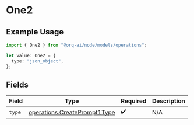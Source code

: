 # One2

## Example Usage

```typescript
import { One2 } from "@orq-ai/node/models/operations";

let value: One2 = {
  type: "json_object",
};
```

## Fields

| Field                                                                        | Type                                                                         | Required                                                                     | Description                                                                  |
| ---------------------------------------------------------------------------- | ---------------------------------------------------------------------------- | ---------------------------------------------------------------------------- | ---------------------------------------------------------------------------- |
| `type`                                                                       | [operations.CreatePrompt1Type](../../models/operations/createprompt1type.md) | :heavy_check_mark:                                                           | N/A                                                                          |